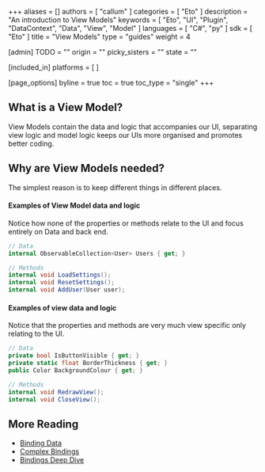+++
aliases = []
authors = [ "callum" ]
categories = [ "Eto" ]
description = "An introduction to View Models"
keywords = [ "Eto", "UI", "Plugin", "DataContext", "Data", "View", "Model" ]
languages = [ "C#", "py" ]
sdk = [ "Eto" ]
title = "View Models"
type = "guides"
weight = 4

[admin]
TODO = ""
origin = ""
picky_sisters = ""
state = ""

[included_in]
platforms = [ ]

[page_options]
byline = true
toc = true
toc_type = "single"
+++

<!-- cs -- WIP -->

## What is a View Model?
View Models contain the data and logic that accompanies our UI, separating view logic and model logic keeps our UIs more organised and promotes better coding.

## Why are View Models needed?
The simplest reason is to keep different things in different places.

#### Examples of View Model data and logic
Notice how none of the properties or methods relate to the UI and focus entirely on Data and back end.

``` cs no-compile
// Data
internal ObservableCollection<User> Users { get; }

// Methods
internal void LoadSettings();
internal void ResetSettings();
internal void AddUser(User user);
```

#### Examples of view data and logic
Notice that the properties and methods are very much view specific only relating to the UI.

``` cs no-compile
// Data
private bool IsButtonVisible { get; }
private static float BorderThickness { get; }
public Color BackgroundColour { get; }

// Methods
internal void RedrawView();
internal void CloseView();
```

<!--
# View Model structure

## A very basic View Model
A very basic View Model with a single property.

``` cs no-compile
internal class MyViewModel
{
  public int Count { get; set; } = 0;
}
```

## A better basic View Model


``` cs no-compile
public class MyViewModel : INotifyPropertyChanged
{

  private int _count { get; set; }
  public int Count
  {
    get => _count;
    set
    {
      _count = value;
      RaisePropertyChanged(nameof(Count));
    }
  }

  public event PropertyChangedEventHandler PropertyChanged;

  protected virtual void RaisePropertyChanged(string propertyName)
  {
    PropertyChanged?.Invoke(this, new PropertyChangedEventArgs(propertyName));
  }
}
```

## A much better and simpler View Model
Rhino.UI has a ViewModel that can be used to save repeating yourself

``` cs no-compile
public class MyViewModel : Rhino.UI.ViewModel
{

  private int _count { get; set; }
  public int Count
  {
    get => _count;
    set
    {
      _count = value;
      RaisePropertyChanged(nameof(Count));
    }
  }
}
```
-->

## More Reading
- [Binding Data](../binding)
- [Complex Bindings](../complex-bindings)
- [Bindings Deep Dive ](../bindings-explained)